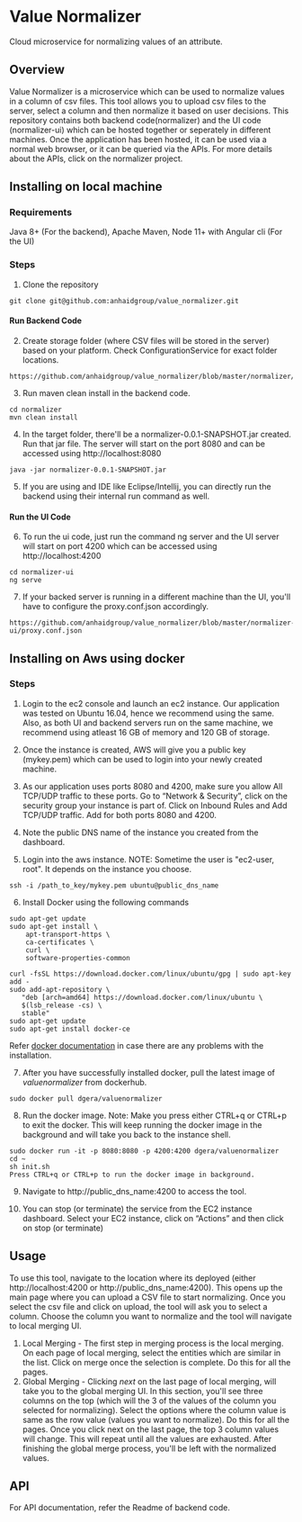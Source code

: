 # Value Normalizer
Cloud microservice for normalizing values of an attribute.

## Overview
Value Normalizer is a microservice which can be used to normalize values in a column of csv files. This tool allows you to upload csv files to the server, select a column and then normalize it based on user decisions. This repository contains both backend code(normalizer) and the UI code (normalizer-ui) which can be hosted together or seperately in different machines. Once the application has been hosted, it can be used via a normal web browser, or it can be queried via the APIs. 
For more details about the APIs, click on the normalizer project.

## Installing on local machine
### Requirements
Java 8+ (For the backend), Apache Maven, Node 11+ with Angular cli (For the UI)
### Steps
1) Clone the repository 
```
git clone git@github.com:anhaidgroup/value_normalizer.git
```
#### Run Backend Code
2) Create storage folder (where CSV files will be stored in the server) based on your platform. Check ConfigurationService for exact folder locations. 
```
https://github.com/anhaidgroup/value_normalizer/blob/master/normalizer/src/main/java/edu/wisc/entity/normalizer/services/ConfigurationService.java
```

3) Run maven clean install in the backend code. 
```
cd normalizer
mvn clean install
```

4) In the target folder, there'll be a normalizer-0.0.1-SNAPSHOT.jar created. Run that jar file. The server will start on the port 8080 and can be accessed using http://localhost:8080
```
java -jar normalizer-0.0.1-SNAPSHOT.jar 
```

5) If you are using and IDE like Eclipse/Intellij, you can directly run the backend using their internal run command as well. 

#### Run the UI Code
6) To run the ui code, just run the command ng server and the UI server will start on port 4200 which can be accessed using http://localhost:4200
```
cd normalizer-ui
ng serve
```

7) If your backed server is running in a different machine than the UI, you'll have to configure the proxy.conf.json accordingly.
```
https://github.com/anhaidgroup/value_normalizer/blob/master/normalizer-ui/proxy.conf.json
```

## Installing on Aws using docker
### Steps
1) Login to the ec2 console and launch an ec2 instance. Our application was tested on Ubuntu 16.04, hence we recommend using the same. Also, as both UI and backend servers run on the same machine, we recommend using atleast 16 GB of memory and 120 GB of storage. 

2) Once the instance is created, AWS will give you a public key (mykey.pem) which can be used to login into your newly created machine. 

3) As our application uses ports 8080 and 4200, make sure you allow All TCP/UDP traffic to these ports. Go to “Network & Security”, click on the security group your instance is part of. Click on Inbound Rules and Add TCP/UDP traffic. Add for both ports 8080 and 4200. 

4) Note the public DNS name of the instance you created from the dashboard.

5) Login into the aws instance. NOTE: Sometime the user is "ec2-user, root". It depends on the instance you choose.
```
ssh -i /path_to_key/mykey.pem ubuntu@public_dns_name
```

6) Install Docker using the following commands
```
sudo apt-get update
sudo apt-get install \
    apt-transport-https \
    ca-certificates \
    curl \
    software-properties-common
```
```
curl -fsSL https://download.docker.com/linux/ubuntu/gpg | sudo apt-key add -
sudo add-apt-repository \
   "deb [arch=amd64] https://download.docker.com/linux/ubuntu \
   $(lsb_release -cs) \
   stable"
sudo apt-get update
sudo apt-get install docker-ce
```
Refer [docker documentation](https://docs.docker.com/install/linux/docker-ce/ubuntu/#install-docker-ce) in case there are any problems with the installation. 

7) After you have successfully installed docker, pull the latest image of *valuenormalizer* from dockerhub.
```
sudo docker pull dgera/valuenormalizer
```

8) Run the docker image. Note: Make you press either CTRL+q or CTRL+p to exit the docker. This will keep running the docker image in the background and will take you back to the instance shell. 
```
sudo docker run -it -p 8080:8080 -p 4200:4200 dgera/valuenormalizer
cd ~
sh init.sh
Press CTRL+q or CTRL+p to run the docker image in background.
```
9) Navigate to http://public_dns_name:4200 to access the tool. 

10) You can stop (or terminate) the service from the EC2 instance dashboard. Select your EC2 instance, click on “Actions” and then click on stop (or terminate)

## Usage
To use this tool, navigate to the location where its deployed (either http://localhost:4200 or http://public_dns_name:4200). This opens up the main page where you can upload a CSV file to start normalizing. Once you select the csv file and click on upload, the tool will ask you to select a column. Choose the column you want to normalize and the tool will navigate to local merging UI. 
1) Local Merging - The first step in merging process is the local merging. On each page of local merging, select the entities which are similar in the list. Click on merge once the selection is complete. Do this for all the pages. 
2) Global Merging - Clicking *next* on the last page of local merging, will take you to the global merging UI. In this section, you'll see three columns on the top (which will the 3 of the values of the column you selected for normalizing). Select the options where the column value is same as the row value (values you want to normalize). Do this for all the pages. Once you click next on the last page, the top 3 column values will change. This will repeat until all the values are exhausted.
After finishing the global merge process, you'll be left with the normalized values.

## API
For API documentation, refer the Readme of backend code.

